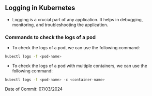 ## Logging in Kubernetes

- Logging is a crucial part of any application. It helps in debugging, monitoring, and troubleshooting the application.

### Commands to check the logs of a pod

- To check the logs of a pod, we can use the following command:
```bash
kubectl logs -f <pod-name>
```

- To check the logs of a pod with multiple containers, we can use the following command:
```bash
kubectl logs -f <pod-name> -c <container-name>
```

Date of Commit: 07/03/2024